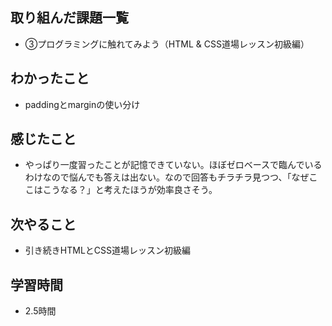 ## 取り組んだ課題一覧
- ③プログラミングに触れてみよう（HTML & CSS道場レッスン初級編）
## わかったこと
- paddingとmarginの使い分け
## 感じたこと
- やっぱり一度習ったことが記憶できていない。ほぼゼロベースで臨んでいるわけなので悩んでも答えは出ない。なので回答もチラチラ見つつ、「なぜここはこうなる？」と考えたほうが効率良さそう。
## 次やること
- 引き続きHTMLとCSS道場レッスン初級編
## 学習時間
- 2.5時間
